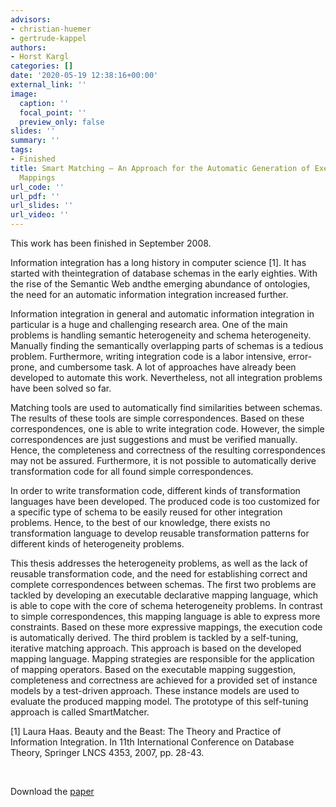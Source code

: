 ```yaml
---
advisors:
- christian-huemer
- gertrude-kappel
authors:
- Horst Kargl
categories: []
date: '2020-05-19 12:38:16+00:00'
external_link: ''
image:
  caption: ''
  focal_point: ''
  preview_only: false
slides: ''
summary: ''
tags:
- Finished
title: Smart Matching – An Approach for the Automatic Generation of Executable Schema
  Mappings
url_code: ''
url_pdf: ''
url_slides: ''
url_video: ''
---
```


This work has been finished in September 2008.

Information integration has a long history in computer science \[1\]. It has started with theintegration of database schemas in the early eighties. With the rise of the Semantic Web andthe emerging abundance of ontologies, the need for an automatic information integration increased further.

Information integration in general and automatic information integration in particular is a huge and challenging research area. One of the main problems is handling semantic heterogeneity and schema heterogeneity. Manually finding the semantically overlapping parts of schemas is a tedious problem. Furthermore, writing integration code is a labor intensive, error-prone, and cumbersome task. A lot of approaches have already been developed to automate this work. Nevertheless, not all integration problems have been solved so far.

Matching tools are used to automatically find similarities between schemas. The results of these tools are simple correspondences. Based on these correspondences, one is able to write integration code. However, the simple correspondences are just suggestions and must be verified manually. Hence, the completeness and correctness of the resulting correspondences may not be assured. Furthermore, it is not possible to automatically derive transformation code for all found simple correspondences.

In order to write transformation code, different kinds of transformation languages have been developed. The produced code is too customized for a specific type of schema to be easily reused for other integration problems. Hence, to the best of our knowledge, there exists no transformation language to develop reusable transformation patterns for different kinds of heterogeneity problems.

This thesis addresses the heterogeneity problems, as well as the lack of reusable transformation code, and the need for establishing correct and complete correspondences between schemas. The first two problems are tackled by developing an executable declarative mapping language, which is able to cope with the core of schema heterogeneity problems. In contrast to simple correspondences, this mapping language is able to express more constraints. Based on these more expressive mappings, the execution code is automatically derived. The third problem is tackled by a self-tuning, iterative matching approach. This approach is based on the developed mapping language. Mapping strategies are responsible for the application of mapping operators. Based on the executable mapping suggestion, completeness and correctness are achieved for a provided set of instance models by a test-driven approach. These instance models are used to evaluate the produced mapping model. The prototype of this self-tuning approach is called SmartMatcher.

\[1\] Laura Haas. Beauty and the Beast: The Theory and Practice of Information Integration. In 11th International Conference on Database Theory, Springer LNCS 4353, 2007, pp. 28-43.

&nbsp;

 Download the [paper](https://www.big.tuwien.ac.at/app/uploads/2016/10/Kargl_H.pdf)